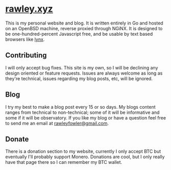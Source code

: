 # [rawley.xyz](https://rawley.xyz)
This is my personal website and blog. It is written entirely in Go and hosted on an OpenBSD machine, reverse proxied through NGiNX. It is designed to be one-hundred-percent Javascript free, and be usable by text based browsers like [lynx](https://lynx.browser.org).

## Contributing
I will only accept bug fixes. This site is my own, so I will be declining any design oriented or feature requests.
Issues are always welcome as long as they're technical, issues regarding my blog posts, etc, will be ignored.

## Blog
I try my best to make a blog post every 15 or so days. My blogs content ranges from technical to non-technical; some of it will be informative and some if it will be observatory.
If you like my blog or have a question feel free to send me an email at rawleyfowler@gmail.com.

## Donate
There is a donation section to my website, currently I only accept BTC but eventually I'll probably support Monero. Donations are cool, but I only really have that page there so I can remember my BTC wallet.
